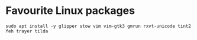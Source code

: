 # Favourite Linux packages

	sudo apt install -y glipper stow vim vim-gtk3 gmrun rxvt-unicode tint2 feh trayer tilda
